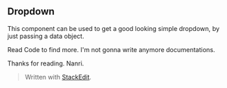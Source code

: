

## Dropdown
This component can be used to get a good looking simple dropdown, by just passing a data object. 

Read Code to find more. I'm not gonna write anymore documentations.

Thanks for reading.
Nanri.


> Written with [StackEdit](https://stackedit.io/).
<!--stackedit_data:
eyJoaXN0b3J5IjpbLTE2NDIzMzIxMDFdfQ==
-->